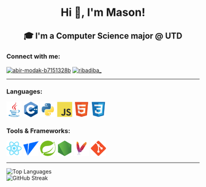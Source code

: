 <h1 align='center'> Hi 👋, I'm Mason! </h1>

<h2 align='center'> 🎓 I'm a Computer Science major @ UTD </h2>

### Connect with me:
<a href="https://www.linkedin.com/in/mason-liu-59300b282/" target="blank"><img align="center" src="https://raw.githubusercontent.com/rahuldkjain/github-profile-readme-generator/master/src/images/icons/Social/linked-in-alt.svg" alt="abir-modak-b7151328b" height="30" width="40"/></a>
<a href="https://instagram.com/mason_liuu" target="blank"><img align="center" src="https://raw.githubusercontent.com/rahuldkjain/github-profile-readme-generator/master/src/images/icons/Social/instagram.svg" alt="ribadiba_" height="30" width="40" /></a>

----

### Languages:
<p>
  <img src="https://raw.githubusercontent.com/devicons/devicon/master/icons/java/java-original.svg" width="40" height="40" />
  <img src="https://raw.githubusercontent.com/devicons/devicon/master/icons/cplusplus/cplusplus-original.svg" width="40" height="40" />
  <img src="https://raw.githubusercontent.com/devicons/devicon/master/icons/python/python-original.svg" width="40" height="40" />
  <img src="https://raw.githubusercontent.com/devicons/devicon/master/icons/javascript/javascript-original.svg" width="40" height="40" />
  <img src="https://raw.githubusercontent.com/devicons/devicon/master/icons/html5/html5-original.svg" width="40" height="40" />
  <img src="https://raw.githubusercontent.com/devicons/devicon/master/icons/css3/css3-original.svg" width="40" height="40" />
</p>

### Tools & Frameworks:
<p display="flex">
  <img src="https://raw.githubusercontent.com/devicons/devicon/master/icons/react/react-original.svg" width="40" height="40" />
  <img src="https://raw.githubusercontent.com/devicons/devicon/master/icons/vite/vite-original.svg" width="40" height="40" />
  <img src="https://raw.githubusercontent.com/devicons/devicon/master/icons/spring/spring-original.svg" width="40" height="40" />
  <img src="https://raw.githubusercontent.com/devicons/devicon/master/icons/nodejs/nodejs-original.svg" width="40" height="40" />
  <img src="https://raw.githubusercontent.com/devicons/devicon/master/icons/maven/maven-original.svg" width="40" height="40" />
  <img src="https://raw.githubusercontent.com/devicons/devicon/master/icons/git/git-original.svg" width="40" height="40" />

---                   

![Top Languages](https://github-readme-stats.vercel.app/api/top-langs/?username=masonliiu&layout=compact&theme=nightowl)   
![GitHub Streak](https://streak-stats.demolab.com/?user=masonliiu&theme=nightowl)   
